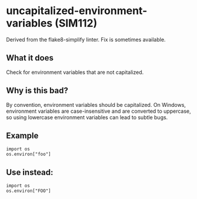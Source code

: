 # uncapitalized-environment-variables (SIM112)
Derived from the flake8-simplify linter.
Fix is sometimes available.
## What it does
Check for environment variables that are not capitalized.
## Why is this bad?
By convention, environment variables should be capitalized.
On Windows, environment variables are case-insensitive and are converted to
uppercase, so using lowercase environment variables can lead to subtle bugs.
## Example
```
import os
os.environ["foo"]
```
## Use instead:
```
import os
os.environ["FOO"]
```